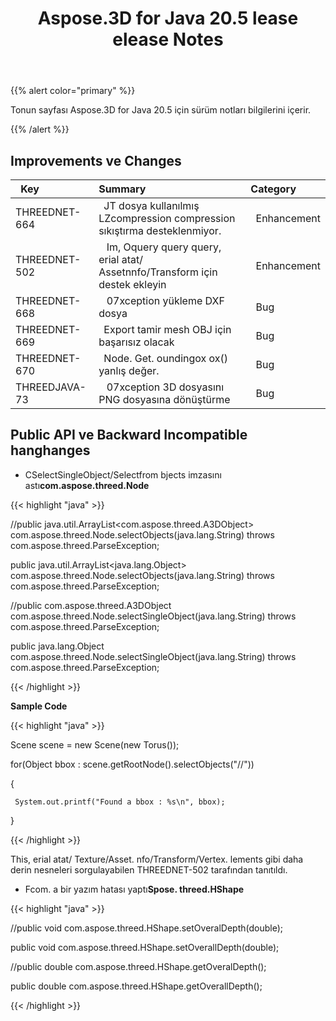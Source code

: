 ﻿---
title: Aspose.3D for Java 20.5 lease elease Notes
type: docs
weight: 30
url: /tr/java/aspose-3d-for-java-20-5-release-notes/
---
{{% alert color="primary" %}} 

Tonun sayfası Aspose.3D for Java 20.5 için sürüm notları bilgilerini içerir.

{{% /alert %}} 
## **Improvements ve Changes**

|` `**Key**|**Summary**|**Category**|
|:- |:- |:- |
|THREEDNET-664 |` `JT dosya kullanılmış LZcompression compression sıkıştırma desteklenmiyor.|` `Enhancement|
|THREEDNET-502 |` ` Im, Oquery query query, erial atat/ Assetnnfo/Transform için destek ekleyin|` `Enhancement|
|THREEDNET-668 |` ` 07xception yükleme DXF dosya|` `Bug|
|THREEDNET-669 |` `Export tamir mesh OBJ için başarısız olacak|` `Bug|
|THREEDNET-670 |` `Node. Get. oundingox ox() yanlış değer.|` `Bug|
|THREEDJAVA-73 |` ` 07xception 3D dosyasını PNG dosyasına dönüştürme|` `Bug|
## **Public API ve Backward Incompatible hanghanges**
- CSelectSingleObject/Selectfrom bjects imzasını astı**com.aspose.threed.Node**



{{< highlight "java" >}}

 //public java.util.ArrayList<com.aspose.threed.A3DObject> com.aspose.threed.Node.selectObjects(java.lang.String) throws com.aspose.threed.ParseException;

public java.util.ArrayList<java.lang.Object> com.aspose.threed.Node.selectObjects(java.lang.String) throws com.aspose.threed.ParseException;

//public com.aspose.threed.A3DObject com.aspose.threed.Node.selectSingleObject(java.lang.String) throws com.aspose.threed.ParseException;

public java.lang.Object com.aspose.threed.Node.selectSingleObject(java.lang.String) throws com.aspose.threed.ParseException;

{{< /highlight >}}


**Sample Code**

{{< highlight "java" >}}

 Scene scene = new Scene(new Torus());

for(Object bbox : scene.getRootNode().selectObjects("//<BoundingBox>"))

{

     System.out.printf("Found a bbox : %s\n", bbox);

}

{{< /highlight >}}

This, erial atat/ Texture/Asset. nfo/Transform/Vertex. lements gibi daha derin nesneleri sorgulayabilen THREEDNET-502 tarafından tanıtıldı.

- Fcom. a bir yazım hatası yaptı**Spose. threed.HShape**



{{< highlight "java" >}}

 //public void com.aspose.threed.HShape.setOveralDepth(double);

public void com.aspose.threed.HShape.setOverallDepth(double);

//public double com.aspose.threed.HShape.getOveralDepth();

public double com.aspose.threed.HShape.getOverallDepth();

{{< /highlight >}}
